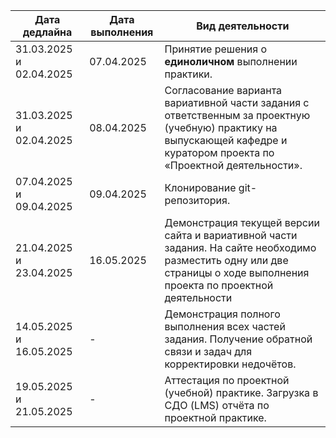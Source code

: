 | Дата дедлайна           | Дата выполнения | Вид деятельности                                                                                                                                                        |
| ----------------------- | --------------- | ----------------------------------------------------------------------------------------------------------------------------------------------------------------------- |
| 31.03.2025 и 02.04.2025 | 07.04.2025      | Принятие решения о **единоличном** выполнении практики.                                                                                                                 |
| 31.03.2025 и 02.04.2025 | 08.04.2025      | Согласование варианта вариативной части задания с ответственным за проектную (учебную) практику на выпускающей кафедре и куратором проекта по «Проектной деятельности». |
| 07.04.2025 и 09.04.2025 | 09.04.2025      | Клонирование git-репозитория.                                                                                                                                           |
| 21.04.2025 и 23.04.2025 | 16.05.2025      | Демонстрация текущей версии сайта и вариативной части задания. На сайте необходимо разместить одну или две страницы о ходе выполнения проекта по проектной деятельности |
| 14.05.2025 и 16.05.2025 | -               | Демонстрация полного выполнения всех частей задания. Получение обратной связи и задач для корректировки недочётов.                                                      |
| 19.05.2025 и 21.05.2025 | -               | Аттестация по проектной (учебной) практике. Загрузка в СДО (LMS) отчёта по проектной практике.                                                                          |
